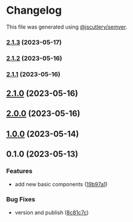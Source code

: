 # Changelog

This file was generated using [@jscutlery/semver](https://github.com/jscutlery/semver).

### [2.1.3](https://github.com/clayton-duarte/amalg/compare/button-2.1.2...button-2.1.3) (2023-05-17)

### [2.1.2](https://github.com/clayton-duarte/amalg/compare/button-2.1.1...button-2.1.2) (2023-05-16)

### [2.1.1](https://github.com/clayton-duarte/amalg/compare/button-2.1.0...button-2.1.1) (2023-05-16)

## [2.1.0](https://github.com/clayton-duarte/amalg/compare/button-2.0.0...button-2.1.0) (2023-05-16)

## [2.0.0](https://github.com/clayton-duarte/amalg/compare/button-1.0.0...button-2.0.0) (2023-05-16)

## [1.0.0](https://github.com/clayton-duarte/cpd/compare/button-0.1.0...button-1.0.0) (2023-05-14)

## 0.1.0 (2023-05-13)

### Features

- add new basic components ([19b97a1](https://github.com/clayton-duarte/cpd/commit/19b97a1d1af3652579d5cd7077886a6aff6d8c6b))

### Bug Fixes

- version and publish ([8c81c7c](https://github.com/clayton-duarte/cpd/commit/8c81c7ca317c1445a248d01aa1b79a225ffeb747))
